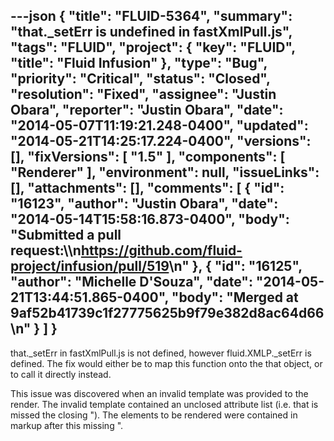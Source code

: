 ---json
{
  "title": "FLUID-5364",
  "summary": "that._setErr is undefined in fastXmlPull.js",
  "tags": "FLUID",
  "project": {
    "key": "FLUID",
    "title": "Fluid Infusion"
  },
  "type": "Bug",
  "priority": "Critical",
  "status": "Closed",
  "resolution": "Fixed",
  "assignee": "Justin Obara",
  "reporter": "Justin Obara",
  "date": "2014-05-07T11:19:21.248-0400",
  "updated": "2014-05-21T14:25:17.224-0400",
  "versions": [],
  "fixVersions": [
    "1.5"
  ],
  "components": [
    "Renderer"
  ],
  "environment": null,
  "issueLinks": [],
  "attachments": [],
  "comments": [
    {
      "id": "16123",
      "author": "Justin Obara",
      "date": "2014-05-14T15:58:16.873-0400",
      "body": "Submitted a pull request:\\\n<https://github.com/fluid-project/infusion/pull/519>\n"
    },
    {
      "id": "16125",
      "author": "Michelle D'Souza",
      "date": "2014-05-21T13:44:51.865-0400",
      "body": "Merged at 9af52b41739c1f27775625b9f79e382d8ac64d66\n"
    }
  ]
}
---
that.\_setErr in fastXmlPull.js is not defined, however fluid.XMLP.\_setErr is defined. The fix would either be to map this function onto the that object, or to call it directly instead.

This issue was discovered when an invalid template was provided to the render. The invalid template contained an unclosed attribute list (i.e. that is missed the closing "). The elements to be rendered were contained in markup after this missing ".

        